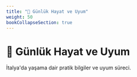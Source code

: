 ```yaml
---
title: "🌱 Günlük Hayat ve Uyum"
weight: 50
bookCollapseSection: true
---
```


# 🌱 Günlük Hayat ve Uyum

İtalya'da yaşama dair pratik bilgiler ve uyum süreci.
